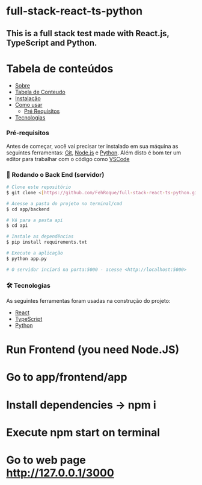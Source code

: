 # full-stack-react-ts-python
## This is a full stack test made with React.js, TypeScript and Python.

Tabela de conteúdos
===================

<!--ts-->
  * [Sobre](#Sobre)
  * [Tabela de Conteudo](#tabela-de-conteudo)
  * [Instalação](#instalacao)
  * [Como usar](#como-usar)
    * [Pré Requisitos](#pré-requisitos)
  * [Tecnologias](#tecnologias)
<!--te-->

### Pré-requisitos

Antes de começar, você vai precisar ter instalado em sua máquina as seguintes ferramentas:
[Git](https://git-scm.com), [Node.js](https://nodejs.org/en/) e [Python](https://www.python.org/). 
Além disto é bom ter um editor para trabalhar com o código como [VSCode](https://code.visualstudio.com/)

### 🎲 Rodando o Back End (servidor)

```bash
# Clone este repositório
$ git clone <[https://github.com/FehRoque/full-stack-react-ts-python.git]>

# Acesse a pasta do projeto no terminal/cmd
$ cd app/backend

# Vá para a pasta api
$ cd api

# Instale as dependências
$ pip install requirements.txt

# Execute a aplicação
$ python app.py

# O servidor inciará na porta:5000 - acesse <http://localhost:5000>
```


### 🛠 Tecnologias

As seguintes ferramentas foram usadas na construção do projeto:

- [React](https://pt-br.reactjs.org/)
- [TypeScript](https://www.typescriptlang.org/)
- [Python](https://www.python.org/)

# Run Frontend (you need Node.JS)
# Go to app/frontend/app
# Install dependencies -> npm i 
# Execute npm start on terminal 
# Go to web page http://127.0.0.1/3000

